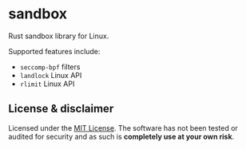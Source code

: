 # sandbox

Rust sandbox library for Linux.

Supported features include:

- `seccomp-bpf` filters
- `landlock` Linux API
- `rlimit` Linux API

## License & disclaimer

Licensed under the [MIT License](/LICENSE). The software has not been tested or audited for security and as such is **completely use at your own risk**.

